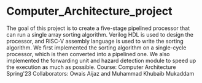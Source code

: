 # Computer_Architecture_project
The goal of this project is to create a five-stage pipelined processor that can run a single array sorting algorithm. Verilog HDL is used to design the processor, and RISC-V assembly language is used to write the sorting algorithm. We first implemented the sorting algorithm on a single-cycle processor, which is then converted into a pipelined one. We also implemented the forwarding unit and hazard detection module to speed up the execution as much as possible.
Course: Computer Architecture Spring'23
Collaborators: Owais Aijaz and Muhammad Khubaib Mukaddam
